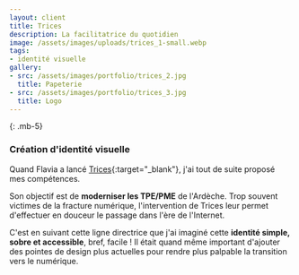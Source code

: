 ```yaml
---
layout: client
title: Trices
description: La facilitatrice du quotidien
image: /assets/images/uploads/trices_1-small.webp
tags: 
- identité visuelle
gallery:
- src: /assets/images/portfolio/trices_2.jpg
  title: Papeterie
- src: /assets/images/portfolio/trices_3.jpg
  title: Logo
---
```

{: .mb-5}
### Création d'identité visuelle

Quand Flavia a lancé [Trices](https://trices.fr/){:target="_blank"}, j'ai tout de suite proposé mes compétences.  

Son objectif est de **moderniser les TPE/PME** de l'Ardèche. Trop souvent victimes de la fracture numérique, l'intervention de Trices leur permet d'effectuer en douceur le passage dans l'ère de l'Internet.  

C'est en suivant cette ligne directrice que j'ai imaginé cette **identité simple, sobre et accessible**, bref, facile ! Il était quand même important d'ajouter des pointes de design plus actuelles pour rendre plus palpable la transition vers le numérique.